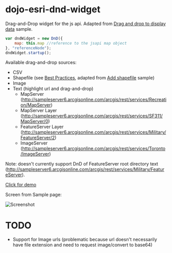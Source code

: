 dojo-esri-dnd-widget
=================
Drag-and-Drop widget for the js api. Adapted from [Drag and drop to display data](https://developers.arcgis.com/javascript/jssamples/exp_dragdrop.html) sample.


```javascript
var dndWidget = new DnD({
	map: this.map //reference to the jsapi map object
}, "referenceNode");
dndWidget.startup();
```
Available drag-and-drop sources:
- CSV
- Shapefile (see [Best Practices](http://doc.arcgis.com/en/arcgis-online/reference/shapefiles.htm#ESRI_SECTION2_913CE2DFA59845C2926B2842F3AB8D66), adapted from [Add shapefile](https://developers.arcgis.com/javascript/jssamples/portal_addshapefile.html) sample)
- Image
- Text (highlight url and drag-and-drop)
  - MapServer (http://sampleserver6.arcgisonline.com/arcgis/rest/services/Recreation/MapServer)
  - MapServer Layer (http://sampleserver6.arcgisonline.com/arcgis/rest/services/SF311/MapServer/0)
  - FeatureServer Layer (http://sampleserver6.arcgisonline.com/arcgis/rest/services/Military/FeatureServer/2)
  - ImageServer (http://sampleserver6.arcgisonline.com/arcgis/rest/services/Toronto/ImageServer)

Note: doesn't currently support DnD of FeatureServer root directory text (http://sampleserver6.arcgisonline.com/arcgis/rest/services/Military/FeatureServer).


[Click for demo](http://brianbunker.github.com/dojo-esri-dnd-widget)

Screen from Sample page:

![Screenshot](https://raw.github.com/BrianBunker/dojo-esri-dnd-widget/master/screenshot.png)


TODO
====
- Support for Image urls (problematic because url doesn't necessarily have file extension and need to request image/convert to base64)